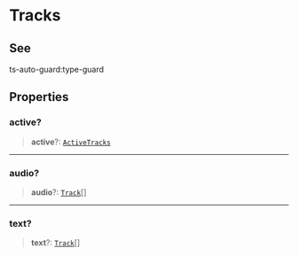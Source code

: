 # Tracks

## See

ts-auto-guard:type-guard

## Properties

### active?

> **active**?: [`ActiveTracks`](reference/functions/ActiveTracks.md)

***

### audio?

> **audio**?: [`Track`](reference/functions/Track.md)[]

***

### text?

> **text**?: [`Track`](reference/functions/Track.md)[]
